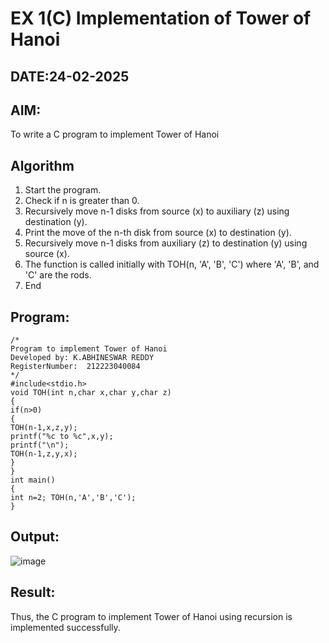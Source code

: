 # EX 1(C) Implementation of Tower of Hanoi
## DATE:24-02-2025
## AIM:
To write a C program to implement Tower of Hanoi

## Algorithm
1.   Start the program.
2.	Check if n is greater than 0.
3.	Recursively move n-1 disks from source (x) to auxiliary (z) using destination (y).
4.	Print the move of the n-th disk from source (x) to destination (y).
5.	Recursively move n-1 disks from auxiliary (z) to destination (y) using source (x).
6.	The function is called initially with TOH(n, 'A', 'B', 'C') where 'A', 'B', and 'C' are the rods.
7.	End
  

## Program:
```
/*
Program to implement Tower of Hanoi
Developed by: K.ABHINESWAR REDDY
RegisterNumber:  212223040084
*/
#include<stdio.h>
void TOH(int n,char x,char y,char z)
{
if(n>0)
{
TOH(n-1,x,z,y);
printf("%c to %c",x,y);
printf("\n");
TOH(n-1,z,y,x);
}
}
int main()
{
int n=2; TOH(n,'A','B','C');
}

```

## Output:
![image](https://github.com/user-attachments/assets/05b272cb-96e7-43ee-947b-145bd156dea3)



## Result:
Thus, the C program to implement Tower of Hanoi using recursion is implemented successfully.

